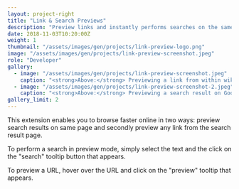 ```yaml
---
layout: project-right
title: "Link & Search Previews"
description: "Preview links and instantly performs searches on the same page instead of opening new tabs"
date: 2018-11-03T10:20:00Z
weight: 1
thumbnail: "/assets/images/gen/projects/link-preview-logo.png"
image: "/assets/images/gen/projects/link-preview-screenshot.jpeg"
role: "Developer"
gallery:
  - image: "/assets/images/gen/projects/link-preview-screenshot.jpeg"
    caption: "<strong>Above:</strong> Previewing a link from within wikipedia"
  - image: "/assets/images/gen/projects/link-preview-screenshot-2.jpeg"
    caption: "<strong>Above:</strong> Previewing a search result on Google"
gallery_limit: 2
---
```


This extension enables you to browse faster online in two ways: preview search results on same page and secondly preview any link from the search result page.

To perform a search in preview mode, simply select the text and the click on the "search" tooltip button that appears.

To preview a URL, hover over the URL and click on the "preview" tooltip that appears.